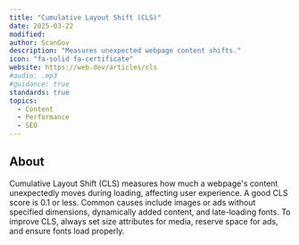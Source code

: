 ```yaml
---
title: "Cumulative Layout Shift (CLS)"
date: 2025-03-22
modified: 
author: ScanGov
description: "Measures unexpected webpage content shifts."
icon: "fa-solid fa-certificate"
website: https://web.dev/articles/cls
#audio: .mp3
#guidance: true
standards: true
topics:
  - Content
  - Performance
  - SEO
---
```


## About

​Cumulative Layout Shift (CLS) measures how much a webpage's content unexpectedly moves during loading, affecting user experience. A good CLS score is 0.1 or less. Common causes include images or ads without specified dimensions, dynamically added content, and late-loading fonts. To improve CLS, always set size attributes for media, reserve space for ads, and ensure fonts load properly. ​